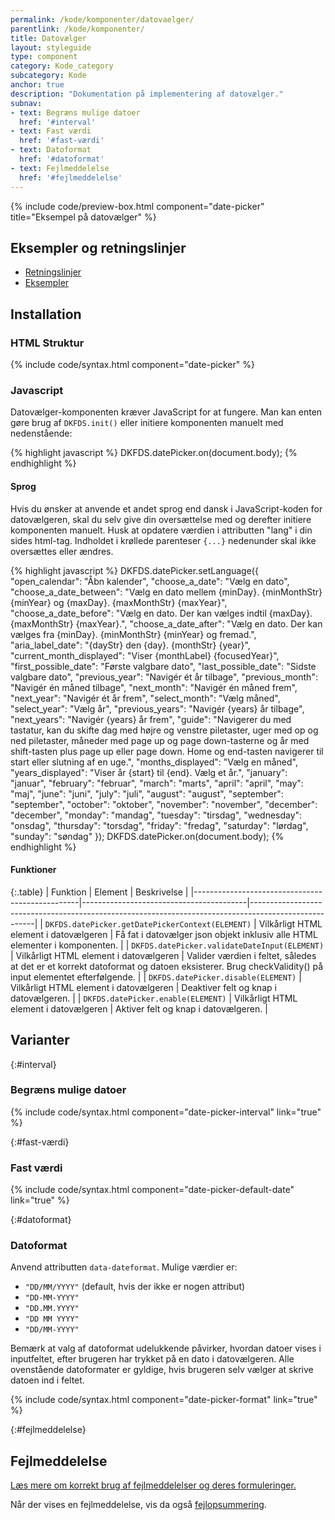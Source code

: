 ```yaml
---
permalink: /kode/komponenter/datovaelger/
parentlink: /kode/komponenter/
title: Datovælger
layout: styleguide
type: component
category: Kode_category
subcategory: Kode
anchor: true
description: "Dokumentation på implementering af datovælger."
subnav:
- text: Begræns mulige datoer
  href: '#interval'
- text: Fast værdi
  href: '#fast-værdi'
- text: Datoformat
  href: '#datoformat'
- text: Fejlmeddelelse
  href: '#fejlmeddelelse'
---
```


{% include code/preview-box.html component="date-picker" title="Eksempel på datovælger" %}

## Eksempler og retningslinjer
<ul class="nobullet-list">
    <li><a href="/komponenter/datovaelger/#retningslinjer">Retningslinjer</a></li>
    <li><a href="/komponenter/datovaelger/">Eksempler</a></li>
</ul>

## Installation

### HTML Struktur

{% include code/syntax.html component="date-picker" %}

### Javascript
Datovælger-komponenten kræver JavaScript for at fungere. Man kan enten gøre brug af `DKFDS.init()` eller initiere komponenten manuelt med nedenstående:

{% highlight javascript %}
DKFDS.datePicker.on(document.body);
{% endhighlight %}

#### Sprog
Hvis du ønsker at anvende et andet sprog end dansk i JavaScript-koden for datovælgeren, skal du selv give din oversættelse med og derefter initiere komponenten manuelt. Husk at opdatere værdien i attributten "lang" i din sides html-tag. Indholdet i krøllede parenteser `{...}` nedenunder skal ikke oversættes eller ændres.

{% highlight javascript %}
DKFDS.datePicker.setLanguage({
  "open_calendar": "Åbn kalender",
  "choose_a_date": "Vælg en dato",
  "choose_a_date_between": "Vælg en dato mellem {minDay}. {minMonthStr} {minYear} og {maxDay}. {maxMonthStr} {maxYear}",
  "choose_a_date_before": "Vælg en dato. Der kan vælges indtil {maxDay}. {maxMonthStr} {maxYear}.",
  "choose_a_date_after": "Vælg en dato. Der kan vælges fra {minDay}. {minMonthStr} {minYear} og fremad.",
  "aria_label_date": "{dayStr} den {day}. {monthStr} {year}",
  "current_month_displayed": "Viser {monthLabel} {focusedYear}",
  "first_possible_date": "Første valgbare dato",
  "last_possible_date": "Sidste valgbare dato",
  "previous_year": "Navigér ét år tilbage",
  "previous_month": "Navigér én måned tilbage",
  "next_month": "Navigér én måned frem",
  "next_year": "Navigér ét år frem",
  "select_month": "Vælg måned",
  "select_year": "Vælg år",
  "previous_years": "Navigér {years} år tilbage",
  "next_years": "Navigér {years} år frem",
  "guide": "Navigerer du med tastatur, kan du skifte dag med højre og venstre piletaster, uger med op og ned piletaster, måneder med page up og page down-tasterne og år med shift-tasten plus page up eller page down. Home og end-tasten navigerer til start eller slutning af en uge.",
  "months_displayed": "Vælg en måned",
  "years_displayed": "Viser år {start} til {end}. Vælg et år.",
  "january": "januar",
  "february": "februar",
  "march": "marts",
  "april": "april",
  "may": "maj",
  "june": "juni",
  "july": "juli",
  "august": "august",
  "september": "september",
  "october": "oktober",
  "november": "november",
  "december": "december",
  "monday": "mandag",
  "tuesday": "tirsdag",
  "wednesday": "onsdag",
  "thursday": "torsdag",
  "friday": "fredag",
  "saturday": "lørdag",
  "sunday": "søndag"
  });
DKFDS.datePicker.on(document.body);
{% endhighlight %}

#### Funktioner

{:.table}
| Funktion                                        | Element                                 | Beskrivelse                                                                                          |
|-------------------------------------------------|-----------------------------------------|------------------------------------------------------------------------------------------------------|
| <code>DKFDS.datePicker.getDatePickerContext(ELEMENT)</code>  | Vilkårligt HTML element i datovælgeren  | Få fat i datovælger json objekt inklusiv alle HTML elementer i komponenten.             |
| <code>DKFDS.datePicker.validateDateInput(ELEMENT)</code>     | Vilkårligt HTML element i datovælgeren  | Valider værdien i feltet, således at det er et korrekt datoformat og datoen eksisterer. Brug checkValidity() på input elementet efterfølgende. |
| <code>DKFDS.datePicker.disable(ELEMENT)</code>               | Vilkårligt HTML element i datovælgeren  | Deaktiver felt og knap i datovælgeren.                                                                |
| <code>DKFDS.datePicker.enable(ELEMENT)</code>                | Vilkårligt HTML element i datovælgeren  | Aktiver felt og knap i datovælgeren.                                                                  |

## Varianter

{:#interval}
### Begræns mulige datoer
{% include code/syntax.html component="date-picker-interval" link="true" %}

{:#fast-værdi}
### Fast værdi
{% include code/syntax.html component="date-picker-default-date" link="true" %}

{:#datoformat}
### Datoformat
Anvend attributten `data-dateformat`. Mulige værdier er:
- `"DD/MM/YYYY"` (default, hvis der ikke er nogen attribut)
- `"DD-MM-YYYY"`
- `"DD.MM.YYYY"`
- `"DD MM YYYY"`
- `"DD/MM-YYYY"`

Bemærk at valg af datoformat udelukkende påvirker, hvordan datoer vises i inputfeltet, efter brugeren har trykket på en dato i datovælgeren. Alle ovenstående datoformater er gyldige, hvis brugeren selv vælger at skrive datoen ind i feltet.

{% include code/syntax.html component="date-picker-format" link="true" %}

{:#fejlmeddelelse}
## Fejlmeddelelse
<a href="/kode/komponenter/fejlmeddelelser/#datovaelger">Læs mere om korrekt brug af fejlmeddelelser og deres formuleringer.</a>

Når der vises en fejlmeddelelse, vis da også <a href="/kode/komponenter/fejlopsummering/">fejlopsummering</a>.